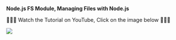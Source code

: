 __Node.js FS Module, Managing Files with Node.js__

🚀🚀🚀 Watch the Tutorial on YouTube, Click on the image below  🚀🚀🚀

[![](https://img.youtube.com/vi/47uz5PEj-x0/0.jpg)](https://www.youtube.com/watch?v=47uz5PEj-x0)
